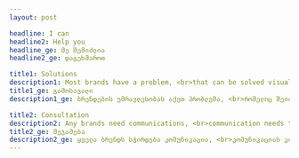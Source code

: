```yaml
---
layout: post

headline: I can 
headline2: Help you
headline_ge: მე შემიძლია
headline2_ge: დაგეხმაროთ

title1: Solutions
description1: Most brands have a problem, <br>that can be solved visually.
title1_ge: გამოსავალი
description1_ge: ბრენდების უმრავლესობას აქვთ პრობლემა, <br>რომელიც შეიძლება ვიზუალურად გადაწყდეს.

title2: Consultation
description2: Any brands need communications, <br>communication needs the appropriate depiction.
title2_ge: შეჯამება
description2_ge: ყველა ბრენდს სჭირდება კომუნიკაცია, <br>კომუნიკაციას კი — შესაბამისი გამოსახვა.
---
```

